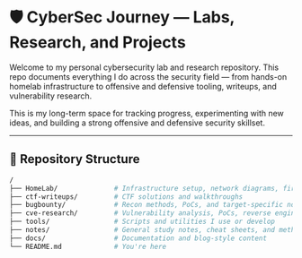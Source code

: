 # 🛡️ CyberSec Journey — Labs, Research, and Projects

Welcome to my personal cybersecurity lab and research repository. This repo documents everything I do across the security field — from hands-on homelab infrastructure to offensive and defensive tooling, writeups, and vulnerability research.

This is my long-term space for tracking progress, experimenting with new ideas, and building a strong offensive and defensive security skillset.

---

## 📁 Repository Structure

```bash
/
├── HomeLab/              # Infrastructure setup, network diagrams, firewall configs
├── ctf-writeups/         # CTF solutions and walkthroughs
├── bugbounty/            # Recon methods, PoCs, and target-specific notes
├── cve-research/         # Vulnerability analysis, PoCs, reverse engineering
├── tools/                # Scripts and utilities I use or develop
├── notes/                # General study notes, cheat sheets, and methodology
├── docs/                 # Documentation and blog-style content
└── README.md             # You're here

